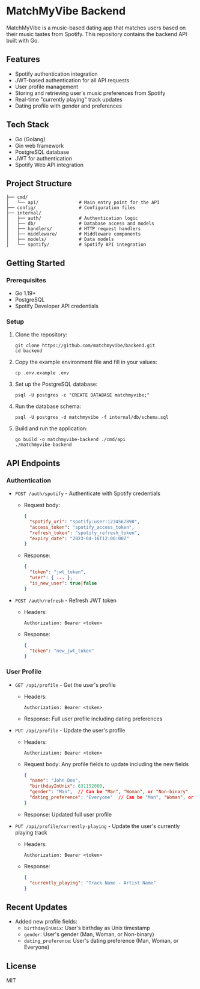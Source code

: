 # MatchMyVibe Backend

MatchMyVibe is a music-based dating app that matches users based on their music tastes from Spotify. This repository contains the backend API built with Go.

## Features

- Spotify authentication integration
- JWT-based authentication for all API requests
- User profile management
- Storing and retrieving user's music preferences from Spotify
- Real-time "currently playing" track updates
- Dating profile with gender and preferences

## Tech Stack

- Go (Golang)
- Gin web framework
- PostgreSQL database
- JWT for authentication
- Spotify Web API integration

## Project Structure

```
├── cmd/
│   └── api/               # Main entry point for the API
├── config/                # Configuration files
├── internal/
│   ├── auth/              # Authentication logic
│   ├── db/                # Database access and models
│   ├── handlers/          # HTTP request handlers
│   ├── middleware/        # Middleware components
│   ├── models/            # Data models
│   └── spotify/           # Spotify API integration
```

## Getting Started

### Prerequisites

- Go 1.19+
- PostgreSQL
- Spotify Developer API credentials

### Setup

1. Clone the repository:
   ```
   git clone https://github.com/matchmyvibe/backend.git
   cd backend
   ```

2. Copy the example environment file and fill in your values:
   ```
   cp .env.example .env
   ```

3. Set up the PostgreSQL database:
   ```
   psql -U postgres -c "CREATE DATABASE matchmyvibe;"
   ```

4. Run the database schema:
   ```
   psql -U postgres -d matchmyvibe -f internal/db/schema.sql
   ```

5. Build and run the application:
   ```
   go build -o matchmyvibe-backend ./cmd/api
   ./matchmyvibe-backend
   ```

## API Endpoints

### Authentication

- `POST /auth/spotify` - Authenticate with Spotify credentials
  - Request body:
    ```json
    {
      "spotify_uri": "spotify:user:1234567890",
      "access_token": "spotify_access_token",
      "refresh_token": "spotify_refresh_token",
      "expiry_date": "2023-04-16T12:00:00Z"
    }
    ```
  - Response:
    ```json
    {
      "token": "jwt_token",
      "user": { ... },
      "is_new_user": true|false
    }
    ```

- `POST /auth/refresh` - Refresh JWT token
  - Headers:
    ```
    Authorization: Bearer <token>
    ```
  - Response:
    ```json
    {
      "token": "new_jwt_token"
    }
    ```

### User Profile

- `GET /api/profile` - Get the user's profile
  - Headers:
    ```
    Authorization: Bearer <token>
    ```
  - Response: Full user profile including dating preferences

- `PUT /api/profile` - Update the user's profile
  - Headers:
    ```
    Authorization: Bearer <token>
    ```
  - Request body: Any profile fields to update including the new fields
    ```json
    {
      "name": "John Doe",
      "birthdayInUnix": 631152000,
      "gender": "Man",  // Can be "Man", "Woman", or "Non-binary"
      "dating_preference": "Everyone"  // Can be "Man", "Woman", or "Everyone"
    }
    ```
  - Response: Updated full user profile

- `PUT /api/profile/currently-playing` - Update the user's currently playing track
  - Headers:
    ```
    Authorization: Bearer <token>
    ```
  - Response:
    ```json
    {
      "currently_playing": "Track Name - Artist Name"
    }
    ```

## Recent Updates

- Added new profile fields:
  - `birthdayInUnix`: User's birthday as Unix timestamp
  - `gender`: User's gender (Man, Woman, or Non-binary)
  - `dating_preference`: User's dating preference (Man, Woman, or Everyone)

## License

MIT
